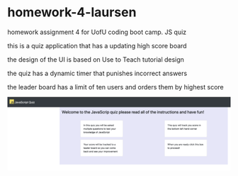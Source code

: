 # homework-4-laursen
homework assignment 4 for UofU coding boot camp. JS quiz

this is a quiz application that has a updating high score board

the design of the UI is based on Use to Teach tutorial design

the quiz has a dynamic timer that punishes incorrect answers

the leader board has a limit of ten users and orders them by highest score

![screenshot](assests/screenshot.png)